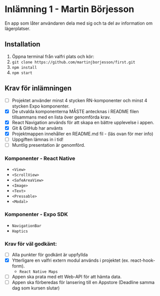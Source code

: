 # Inlämning 1 - Martin Börjesson

En app som låter användaren dela med sig och ta del av information om lägerplatser.<br>

## Installation

1. Öppna terminal från valfri plats och kör:
2. `git clone https://github.com/martinjborjesson/first.git`
3. `npm install`
4. `npm start`

## Krav för inlämningen

- [ ] Projektet använder minst 4 stycken RN-komponenter och minst 4 stycken Expo komponenter.
- [X] De utvalda komponenterna MÅSTE antecknas i README filen tillsammans med en lista över genomförda krav.
- [X] React Navigation används för att skapa en bättre upplevelse i appen.
- [X] Git & GitHub har använts
- [X] Projektmappen innehåller en README.md fil - (läs ovan för mer info)
- [ ] Uppgiften lämnas in i tid!
- [ ] Muntlig presentation är genomförd.

### Komponenter - React Native

- `<View>`
- `<ScrollView>`
- `<SafeAreaView>`
- `<Image>`
- `<Text>`
- `<Pressable>`
- `<Modal>`

### Komponenter - Expo SDK

- `NavigationBar`
- `Haptics`

### Krav för väl godkänt:

- [ ] Alla punkter för godkänt är uppfyllda
- [X] Ytterligare en valfri extern modul används i projektet (ex. react-hook-form).
    - `React Native Maps`
- [ ] Appen ska prata med ett Web-API för att hämta data.
- [ ] Appen ska förberedas för lansering till en Appstore (Deadline samma dag som kursen slutar)